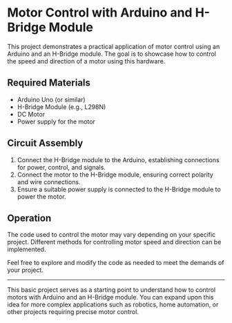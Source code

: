 # Motor Control with Arduino and H-Bridge Module

This project demonstrates a practical application of motor control using an Arduino and an H-Bridge module. The goal is to showcase how to control the speed and direction of a motor using this hardware.

## Required Materials

- Arduino Uno (or similar)
- H-Bridge Module (e.g., L298N)
- DC Motor
- Power supply for the motor

## Circuit Assembly

1. Connect the H-Bridge module to the Arduino, establishing connections for power, control, and signals.
2. Connect the motor to the H-Bridge module, ensuring correct polarity and wire connections.
3. Ensure a suitable power supply is connected to the H-Bridge module to power the motor.

## Operation

The code used to control the motor may vary depending on your specific project. Different methods for controlling motor speed and direction can be implemented.

Feel free to explore and modify the code as needed to meet the demands of your project.

---
This basic project serves as a starting point to understand how to control motors with Arduino and an H-Bridge module. You can expand upon this idea for more complex applications such as robotics, home automation, or other projects requiring precise motor control.
